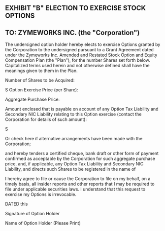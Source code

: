 ## EXHIBIT "B" ELECTION TO EXERCISE STOCK OPTIONS

## TO: ZYMEWORKS INC. (the "Corporation")

The undersigned option holder hereby elects to exercise Options granted by the Corporation to the undersigned pursuant to a Grant Agreement dated under the Zymeworks Inc. Amended and Restated Stock Option and Equity Compensation Plan (the "Plan"), for the number Shares set forth below. Capitalized terms used herein and not otherwise defined shall have the meanings given to them in the Plan.

Number of Shares to be Acquired:

S Option Exercise Price (per Share):

Aggregate Purchase Price:

Amount enclosed that is payable on account of any Option Tax Liability and Secondary NIC Liability relating to this Option exercise (contact the Corporation for details of such amount):

S

Or check here if alternative arrangements have been made with the Corporation;

and hereby tenders a certified cheque, bank draft or other form of payment confirmed as acceptable by the Corporation for such aggregate purchase price, and, if applicable, any Option Tax Liability and Secondary NIC Liability, and directs such Shares to be registered in the name of

I hereby agree to file or cause the Corporation to file on my behalf, on a timely basis, all insider reports and other reports that I may be required to file under applicable securities laws. I understand that this request to exercise my Options is irrevocable.

DATED this

Signature of Option Holder

Name of Option Holder (Please Print)